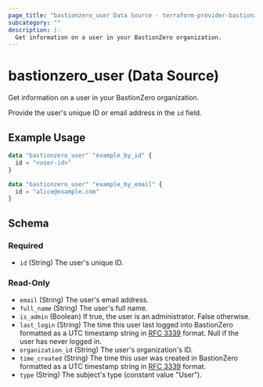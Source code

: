 ```yaml
---
page_title: "bastionzero_user Data Source - terraform-provider-bastionzero"
subcategory: ""
description: |-
  Get information on a user in your BastionZero organization.
---
```


# bastionzero_user (Data Source)

Get information on a user in your BastionZero organization.

Provide the user's unique ID or email address in the `id` field.

## Example Usage

```terraform
data "bastionzero_user" "example_by_id" {
  id = "<user-id>"
}

data "bastionzero_user" "example_by_email" {
  id = "alice@example.com"
}
```

<!-- schema generated by tfplugindocs -->
## Schema

### Required

- `id` (String) The user's unique ID.

### Read-Only

- `email` (String) The user's email address.
- `full_name` (String) The user's full name.
- `is_admin` (Boolean) If true, the user is an administrator. False otherwise.
- `last_login` (String) The time this user last logged into BastionZero formatted as a UTC timestamp string in [RFC 3339](https://datatracker.ietf.org/doc/html/rfc3339) format. Null if the user has never logged in.
- `organization_id` (String) The user's organization's ID.
- `time_created` (String) The time this user was created in BastionZero formatted as a UTC timestamp string in [RFC 3339](https://datatracker.ietf.org/doc/html/rfc3339) format.
- `type` (String) The subject's type (constant value "User").